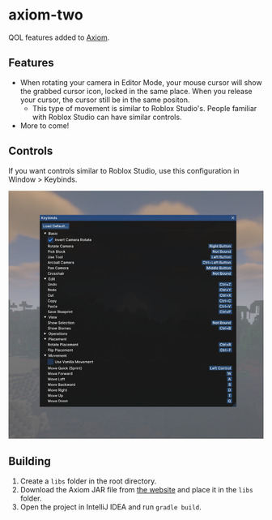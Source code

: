 # axiom-two

QOL features added to [Axiom](https://axiom.moulberry.com/).

## Features

- When rotating your camera in Editor Mode, your mouse cursor will show the grabbed cursor icon, locked in the same place. When you release your cursor, the cursor still be in the same positon.
  - This type of movement is similar to Roblox Studio's. People familiar with Roblox Studio can have similar controls.
- More to come!

## Controls

If you want controls similar to Roblox Studio, use this configuration in Window > Keybinds.

![Keybinds Configuration](./docs/keybinds-config.png)

## Building

1. Create a `libs` folder in the root directory.
2. Download the Axiom JAR file from [the website](https://axiom.moulberry.com/download) and place it in the `libs` folder.
3. Open the project in IntelliJ IDEA and run `gradle build`.
